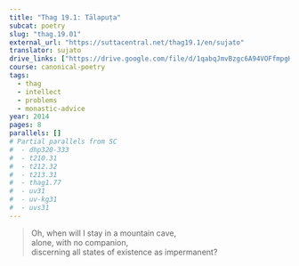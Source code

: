 ```yaml
---
title: "Thag 19.1: Tālapuṭa"
subcat: poetry
slug: "thag.19.01"
external_url: "https://suttacentral.net/thag19.1/en/sujato"
translator: sujato
drive_links: ["https://drive.google.com/file/d/1qabqJmvBzgc6A94VOFfmpgHFFveJrXmE/view?usp=drivesdk"]
course: canonical-poetry
tags:
  - thag
  - intellect
  - problems
  - monastic-advice
year: 2014
pages: 8
parallels: []
# Partial parallels from SC
#  - dhp320-333
#  - t210.31
#  - t212.32
#  - t213.31
#  - thag1.77
#  - uv31
#  - uv-kg31
#  - uvs31
---
```


> Oh, when will I stay in a mountain cave,  
alone, with no companion,  
discerning all states of existence as impermanent?
